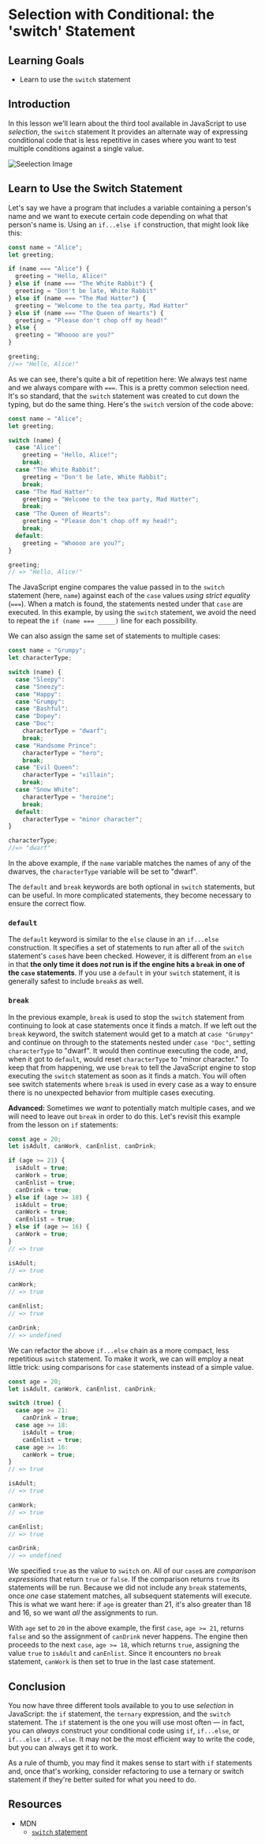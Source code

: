 # Selection with Conditional: the 'switch' Statement

## Learning Goals

* Learn to use the `switch` statement

## Introduction

In this lesson we'll learn about the third tool available in JavaScript to use
_selection_, the `switch` statement It provides an alternate way of expressing
conditional code that is less repetitive in cases where you want to test
multiple conditions against a single value.

![Seelection Image](https://curriculum-content.s3.amazonaws.com/programming-univbasics-2/sequence-and-comments/Selection_thick.png)

## Learn to Use the Switch Statement

Let's say we have a program that includes a variable containing a person's name
and we want to execute certain code depending on what that person's name is.
Using an `if...else if` construction, that might look like this:

```js
const name = "Alice";
let greeting;

if (name === "Alice") {
  greeting = "Hello, Alice!"
} else if (name === "The White Rabbit") {
  greeting = "Don't be late, White Rabbit"
} else if (name === "The Mad Hatter") {
  greeting = "Welcome to the tea party, Mad Hatter"
} else if (name === "The Queen of Hearts") {
  greeting = "Please don't chop off my head!"
} else {
  greeting = "Whoooo are you?"
}

greeting;
//=> "Hello, Alice!"
```

As we can see, there's quite a bit of repetition here: We always test name and
we always compare with `===`. This is a pretty common selection need. It's so
standard, that the `switch` statement was created to cut down the typing, but do
the same thing. Here's the `switch` version of the code above:

```js
const name = "Alice";
let greeting;

switch (name) {
  case "Alice":
    greeting = "Hello, Alice!";
    break;
  case "The White Rabbit":
    greeting = "Don't be late, White Rabbit";
    break;
  case "The Mad Hatter":
    greeting = "Welcome to the tea party, Mad Hatter";
    break;
  case "The Queen of Hearts":
    greeting = "Please don't chop off my head!";
    break;
  default:
    greeting = "Whoooo are you?";
}

greeting;
// => "Hello, Alice!"
```

The JavaScript engine compares the value passed in to the `switch` statement
(here, `name`) against each of the `case` values _using strict equality_
(`===`). When a match is found, the statements nested under that `case` are
executed. In this example, by using the `switch` statement, we avoid the need to
repeat the `if (name === _____)` line for each possibility.

We can also assign the same set of statements to multiple cases:

```js
const name = "Grumpy";
let characterType;

switch (name) {
  case "Sleepy":
  case "Sneezy":
  case "Happy":
  case "Grumpy":
  case "Bashful":
  case "Dopey":
  case "Doc":
    characterType = "dwarf";
    break;
  case "Handsome Prince":
    characterType = "hero";
    break;
  case "Evil Queen":
    characterType = "villain";
    break;
  case "Snow White":
    characterType = "heroine";
    break;
  default:
    characterType = "minor character";
}

characterType;
//=> "dwarf"
```

In the above example, if the `name` variable matches the names of any of the
dwarves, the `characterType` variable will be set to "dwarf".

The `default` and `break` keywords are both optional in `switch` statements, but
can be useful. In more complicated statements, they become necessary to ensure
the correct flow.

### `default`

The `default` keyword is similar to the `else` clause in an `if...else`
construction. It specifies a set of statements to run after all of the `switch`
statement's `case`s have been checked. However, it is different from an `else`
in that **the only time it does _not_ run is if the engine hits a `break` in one
of the `case` statements**. If you use a `default` in your `switch` statement, it is generally safest to include `break`s as well.

### `break`

In the previous example, `break` is used to stop the `switch` statement from
continuing to look at case statements once it finds a match. If we left out the
`break` keyword, the switch statement would get to a match at `case "Grumpy"`
and continue on through to the statements nested under `case "Doc"`, setting
`characterType` to "dwarf". It would then continue executing the code, and, when
it got to `default`, would reset `characterType` to "minor character." To keep
that from happening, we use `break` to tell the JavaScript engine to stop
executing the `switch` statement as soon as it finds a match. You will often see
switch statements where `break` is used in every case as a way to ensure there
is no unexpected behavior from multiple cases executing.

**Advanced:** Sometimes we _want_ to potentially match multiple cases, and we
will need to leave out `break` in order to do this. Let's revisit this example
from the lesson on `if` statements:

```js
const age = 20;
let isAdult, canWork, canEnlist, canDrink;

if (age >= 21) {
  isAdult = true;
  canWork = true;
  canEnlist = true;
  canDrink = true;
} else if (age >= 18) {
  isAdult = true;
  canWork = true;
  canEnlist = true;
} else if (age >= 16) {
  canWork = true;
}
// => true

isAdult;
// => true

canWork;
// => true

canEnlist;
// => true

canDrink;
// => undefined
```

We can refactor the above `if...else` chain as a more compact, less repetitious
`switch` statement. To make it work, we can will employ a neat little trick:
using comparisons for `case` statements instead of a simple value.

```js
const age = 20;
let isAdult, canWork, canEnlist, canDrink;

switch (true) {
  case age >= 21:
    canDrink = true;
  case age >= 18:
    isAdult = true;
    canEnlist = true;
  case age >= 16:
    canWork = true;
}
// => true

isAdult;
// => true

canWork;
// => true

canEnlist;
// => true

canDrink;
// => undefined
```

We specified `true` as the value to `switch` on. All of our `case`s are
_comparison expressions_ that return `true` or `false`. If the comparison
returns `true` its statements will be run. Because we did not include any
`break` statements, once _one_ case statement matches, all subsequent statements
will execute. This is what we want here: if `age` is greater than 21, it's also
greater than 18 and 16, so we want *all* the assignments to run. 

With `age` set to `20` in the above example, the first `case`, `age >= 21`,
returns `false` and so the assignment of `canDrink` never happens. The engine
then proceeds to the next `case`, `age >= 18`, which returns `true`, assigning
the value `true` to `isAdult` and `canEnlist`. Since it encounters no `break`
statement, `canWork` is then set to true in the last case statement.

## Conclusion

You now have three different tools available to you to use _selection_ in
JavaScript: the `if` statement, the `ternary` expression, and the `switch`
statement. The `if` statement is the one you will use most often &mdash; in
fact, you can _always_ construct your conditional code using `if`, `if...else`,
or `if...else if...else`. It may not be the most efficient way to write the code, but you can always get it to work.

As a rule of thumb, you may find it makes sense to start with `if` statements
and, once that's working, consider refactoring to use a ternary or switch
statement if they're better suited for what you need to do.

## Resources

* MDN
  * [`switch` statement](https://developer.mozilla.org/en-US/docs/Web/JavaScript/Reference/Statements/switch)

